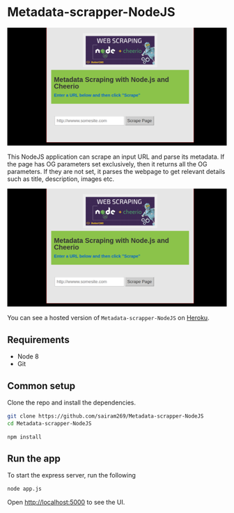 # Metadata-scrapper-NodeJS

[![CircleCI](https://github.com/sairam269/Metadata-scrapper-NodeJS/blob/master/assets/images/metadataScraperNodeJS.png?raw=true)](http://metadata-scrapper-nodejs.herokuapp.com/)

This NodeJS application can scrape an input URL and parse its metadata. If the page has OG parameters set exclusively, then it returns all the OG parameters. If they are not set, it parses the webpage to get relevant details such as title, description, images etc.

<a href="http://metadata-scrapper-nodejs.herokuapp.com/" target="_blank"><img src="https://github.com/sairam269/Metadata-scrapper-NodeJS/blob/master/assets/images/metadataScraperNodeJS.png?raw=true" alt="Screenshot of the example app"/></a>

You can see a hosted version of `Metadata-scrapper-NodeJS` on <a href="http://metadata-scrapper-nodejs.herokuapp.com/" target="_blank">Heroku</a>.

## Requirements

* Node 8
* Git

## Common setup

Clone the repo and install the dependencies.

```bash
git clone https://github.com/sairam269/Metadata-scrapper-NodeJS
cd Metadata-scrapper-NodeJS
```

```bash
npm install
```

## Run the app

To start the express server, run the following

```bash
node app.js
```

Open [http://localhost:5000](http://localhost:5000) to see the UI.

